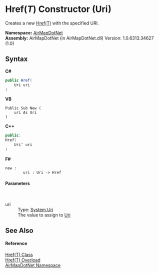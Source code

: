 # Href(*T*) Constructor (Uri)
 

Creates a new <a href="T_AirMapDotNet_Href_1">Href(T)</a> with the specified URI.

**Namespace:**&nbsp;<a href="N_AirMapDotNet">AirMapDotNet</a><br />**Assembly:**&nbsp;AirMapDotNet (in AirMapDotNet.dll) Version: 1.0.6313.34627 (1.0)

## Syntax

**C#**<br />
``` C#
public Href(
	Uri uri
)
```

**VB**<br />
``` VB
Public Sub New ( 
	uri As Uri
)
```

**C++**<br />
``` C++
public:
Href(
	Uri^ uri
)
```

**F#**<br />
``` F#
new : 
        uri : Uri -> Href
```


#### Parameters
&nbsp;<dl><dt>uri</dt><dd>Type: <a href="http://msdn2.microsoft.com/en-us/library/txt7706a" target="_blank">System.Uri</a><br />The value to assign to <a href="P_AirMapDotNet_Href_1_Uri">Uri</a></dd></dl>

## See Also


#### Reference
<a href="T_AirMapDotNet_Href_1">Href(T) Class</a><br /><a href="Overload_AirMapDotNet_Href_1__ctor">Href(T) Overload</a><br /><a href="N_AirMapDotNet">AirMapDotNet Namespace</a><br />
